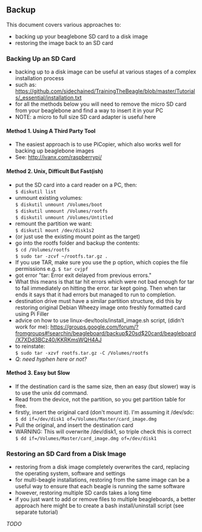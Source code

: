 ## Backup

This document covers various approaches to:
- backing up your beaglebone SD card to a disk image
- restoring the image back to an SD card

### Backing Up an SD Card 

- backing up to a disk image can be useful at various stages of a complex installation process
- such as: https://github.com/sidechained/TrainingTheBeagle/blob/master/Tutorials/_essential/installation.txt
- for all the methods below you will need to remove the micro SD card from your beaglebone and find a way to insert it in your PC
- NOTE: a micro to full size SD card adapter is useful here

#### Method 1. Using A Third Party Tool

- The easiest approach is to use PiCopier, which also works well for backing up beaglebone images
- See: http://ivanx.com/raspberrypi/

#### Method 2. Unix, Difficult But Fast(ish)

- put the SD card into a card reader on a PC, then:  
`$ diskutil list`  
- unmount existing volumes:  
`$ diskutil unmount /Volumes/boot`  
`$ diskutil unmount /Volumes/rootfs`  
`$ diskutil unmount /Volumes/Untitled`  
- remount the partition we want:  
`$ diskutil mount /dev/disk1s2`
- (or just use the existing mount point as the target)
- go into the rootfs folder and backup the contents:  
`$ cd /Volumes/rootfs`  
`$ sudo tar -zcvf ~/rootfs.tar.gz .`
- If you use TAR, make sure you use the p option, which copies the file permissions e.g. `$ tar cvjpf`
- got error "tar: Error exit delayed from previous errors."
- What this means is that tar hit errors which were not bad enough for tar to fail immediately on hitting the error. tar kept going. Then when tar ends it says that it had errors but managed to run to completion.
- destination drive must have a similar partition structure, did this by restoring original Debian Wheezy image onto freshly formatted card using Pi Filler
- advice on how to use linux-dev/tools/install_image.sh script, (didn't work for me):
https://groups.google.com/forum/?fromgroups#!searchin/beagleboard/backup$20sd$20card/beagleboard/X7XDd3BCz40/KKRKmsWQH4AJ
- to reinstate:  
`$ sudo tar -xzvf rootfs.tar.gz -C /Volumes/rootfs`
- _Q: need hyphen here or not?_

#### Method 3. Easy but Slow

- If the destination card is the same size, then an easy (but slower) way is to use the unix dd command.
- Read from the device, not the partition, so you get partition table for free.
- firstly, insert the original card (don't mount it). I'm assuming it /dev/sdc:  
`$ dd if=/dev/disk1 of=/Volumes/Master/card_image.dmg`
- Pull the original, and insert the destination card
- WARNING: This will overwrite /dev/disk1, so triple check this is correct  
`$ dd if=/Volumes/Master/card_image.dmg of=/dev/disk1`

### Restoring an SD Card from a Disk Image

- restoring from a disk image completely overwrites the card, replacing the operating system, software and settings
- for multi-beagle installations, restoring from the same image can be a useful way to ensure that each beagle is running the same software
- however, restoring multiple SD cards takes a long time
- if you just want to add or remove files to multiple beagleboards, a better approach here might be to create a bash install/uninstall script (see separate tutorial)

_TODO_




